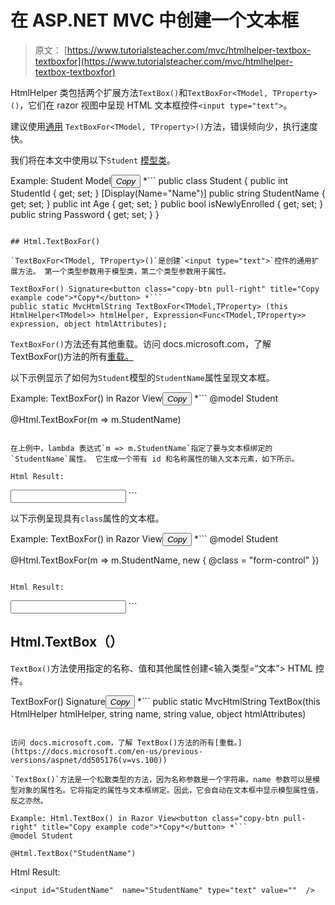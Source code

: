 # 在 ASP.NET MVC 中创建一个文本框

> 原文： [https://www.tutorialsteacher.com/mvc/htmlhelper-textbox-textboxfor](https://www.tutorialsteacher.com/mvc/htmlhelper-textbox-textboxfor)

HtmlHelper 类包括两个扩展方法`TextBox()`和`TextBoxFor<TModel, TProperty>()`，它们在 razor 视图中呈现 HTML 文本框控件`<input type="text">`。

建议使用[通用](/csharp/csharp-generics) `TextBoxFor<TModel, TProperty>()`方法，错误倾向少，执行速度快。

我们将在本文中使用以下`Student` [模型类](/mvc/mvc-model)。

Example: Student Model<button class="copy-btn pull-right" title="Copy example code">*Copy*</button> *```
public class Student
{
    public int StudentId { get; set; }
    [Display(Name="Name")]
    public string StudentName { get; set; }
    public int Age { get; set; }
    public bool isNewlyEnrolled { get; set; }
    public string Password { get; set; }
} 
```

## Html.TextBoxFor()

`TextBoxFor<TModel, TProperty>()`是创建`<input type="text">`控件的通用扩展方法。 第一个类型参数用于模型类，第二个类型参数用于属性。

TextBoxFor() Signature<button class="copy-btn pull-right" title="Copy example code">*Copy*</button> *```
public static MvcHtmlString TextBoxFor<TModel,TProperty> (this HtmlHelper<TModel>> htmlHelper, Expression<Func<TModel,TProperty>> expression, object htmlAttributes); 
```

`TextBoxFor()`方法还有其他重载。访问 docs.microsoft.com，了解 TextBoxFor()方法的所有[重载。](https://docs.microsoft.com/en-us/dotnet/api/system.web.mvc.html.inputextensions.textboxfor?view=aspnet-mvc-5.2)

以下示例显示了如何为`Student`模型的`StudentName`属性呈现文本框。

Example: TextBoxFor() in Razor View<button class="copy-btn pull-right" title="Copy example code">*Copy*</button> *```
@model Student

@Html.TextBoxFor(m => m.StudentName) 
```

在上例中，lambda 表达式`m => m.StudentName`指定了要与文本框绑定的`StudentName`属性。 它生成一个带有 id 和名称属性的输入文本元素，如下所示。

Html Result:

```
<input id="StudentName" name="StudentName" type="text" value="" />
```

以下示例呈现具有`class`属性的文本框。

Example: TextBoxFor() in Razor View<button class="copy-btn pull-right" title="Copy example code">*Copy*</button> *```
@model Student

@Html.TextBoxFor(m => m.StudentName, new { @class = "form-control" }) 
```

Html Result:

```
<input class="form-control" id="StudentName" name="StudentName" type="text" value="" />
```

## Html.TextBox（）

`TextBox()`方法使用指定的名称、值和其他属性创建<输入类型=“文本”> HTML 控件。

TextBoxFor() Signature<button class="copy-btn pull-right" title="Copy example code">*Copy*</button> *```
public static MvcHtmlString TextBox(this HtmlHelper htmlHelper, string name, string value, object htmlAttributes) 
```

访问 docs.microsoft.com，了解 TextBox()方法的所有[重载。](https://docs.microsoft.com/en-us/previous-versions/aspnet/dd505176(v=vs.100))

`TextBox()`方法是一个松散类型的方法，因为名称参数是一个字符串。name 参数可以是模型对象的属性名。它将指定的属性与文本框绑定。因此，它会自动在文本框中显示模型属性值，反之亦然。

Example: Html.TextBox() in Razor View<button class="copy-btn pull-right" title="Copy example code">*Copy*</button> *```
@model Student

@Html.TextBox("StudentName") 
```

Html Result:

```
<input id="StudentName"  name="StudentName" type="text" value=""  />
```

